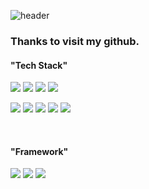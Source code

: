 ![header](https://capsule-render.vercel.app/api?type=waving&&color=0:EEFF00,70:a82da8&height=300&section=header&text=Hyeonji's%20Github%20Profile&fontSize=55&fontAlignY=38&animation=fadeIn&desc=To%20improve%20my%20programming%20skills.&descSize=18&descAlignY=51&descAlign=57&fontColor=FFFFFF)

### Thanks to visit my github.

#### "Tech Stack"
<img src="https://img.shields.io/badge/Python-3776AB?style=for-the-badge&logo=Python&logoColor=white"> <img src="https://img.shields.io/badge/SAS-008CDD?style=for-the-badge&logo=stripe&logoColor=white"> <img src="https://img.shields.io/badge/SQL-4479A1?style=for-the-badge&logo=sqlite&logoColor=white"> <img src="https://img.shields.io/badge/SPSS-0FAAFF?style=for-the-badge&logo=SPSS&logoColor=white">

<img src="https://img.shields.io/badge/R-276DC3?style=for-the-badge&logo=R&logoColor=white"> <img src="https://img.shields.io/badge/C-A8B9CC?style=for-the-badge&logo=C&logoColor=white"> <img src="https://img.shields.io/badge/C++-00599C?style=for-the-badge&logo=cplusplus&logoColor=white"> <img src="https://img.shields.io/badge/MongoDB-47A248?style=for-the-badge&logo=mongodb&logoColor=white"> <img src="https://img.shields.io/badge/AWS-232F3E?style=for-the-badge&logo=amazonaws&logoColor=white">

<br>

#### "Framework"
<img src="https://img.shields.io/badge/sklearn-F7931E?style=for-the-badge&logo=scikitlearn&logoColor=white"> <img src="https://img.shields.io/badge/pytorch-EE4C2C?style=for-the-badge&logo=pytorch&logoColor=white"> <img src="https://img.shields.io/badge/tensorflow-FF6F00?style=for-the-badge&logo=tensorflow&logoColor=white">

<br>
